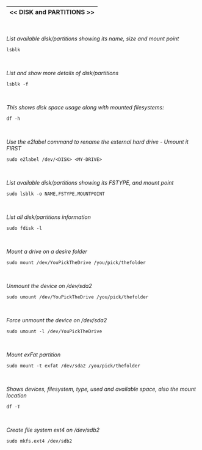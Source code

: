 |<< DISK and PARTITIONS >>|
|-------------|
<br>

*List available disk/partitions showing its name, size and mount point*
```
lsblk
```
<br>

*List and show more details of disk/partitions*
```
lsblk -f
```
<br>

*This shows disk space usage along with mounted filesystems:*
```
df -h
```
<br>

*Use the e2label command to rename the external hard drive - Umount it FIRST*
```
sudo e2label /dev/<DISK> <MY-DRIVE>
```
<br>

*List available disk/partitions showing its FSTYPE, and mount point*
```
sudo lsblk -o NAME,FSTYPE,MOUNTPOINT
```
<br>

*List all disk/partitions information*
```
sudo fdisk -l
```
<br>

*Mount a drive on a desire folder*
```
sudo mount /dev/YouPickTheDrive /you/pick/thefolder
```
<br>

*Unmount the device on /dev/sda2*
```
sudo umount /dev/YouPickTheDrive /you/pick/thefolder
```
<br>

*Force unmount the device on /dev/sda2*
```
sudo umount -l /dev/YouPickTheDrive
```
<br>

*Mount exFat partition*
```
sudo mount -t exfat /dev/sda2 /you/pick/thefolder
```
<br>

*Shows devices, filesystem, type, used and available space, also the mount location*
```
df -T
```
<br>

*Create file system ext4 on /dev/sdb2*
```
sudo mkfs.ext4 /dev/sdb2
```
<br>
<br>
